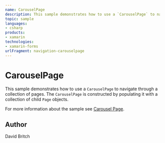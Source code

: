 ```yaml
---
name: CarouselPage
description: This sample demonstrates how to use a `CarouselPage` to navigate through a collection of pages. The `CarouselPage` is constructed by populating it ...
topic: sample
languages:
- csharp
products:
- xamarin
technologies:
- xamarin-forms
urlFragment: navigation-carouselpage
---
```

CarouselPage
============

This sample demonstrates how to use a `CarouselPage` to navigate through a collection of pages. The `CarouselPage` is constructed by populating it with a collection of child `Page` objects.

For more information about the sample see [Carousel Page](http://developer.xamarin.com/guides/cross-platform/xamarin-forms/user-interface/navigation/carousel-page/).

Author
------

David Britch
